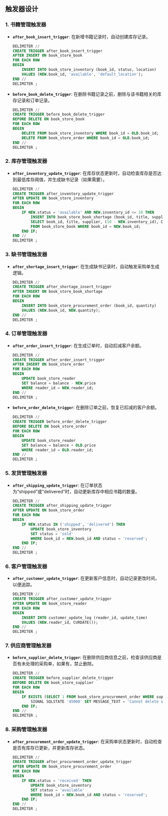 ## 触发器设计

### 1. 书籍管理触发器
- **`after_book_insert_trigger`**: 在新增书籍记录时，自动创建库存记录。
    ```sql
    DELIMITER //
    CREATE TRIGGER after_book_insert_trigger
    AFTER INSERT ON book_store_book
    FOR EACH ROW
    BEGIN
        INSERT INTO book_store_inventory (book_id, status, location)
        VALUES (NEW.book_id, 'available', 'default_location');
    END //
    DELIMITER ;
    ```

- **`before_book_delete_trigger`**: 在删除书籍记录之前，删除与该书籍相关的库存记录和订单记录。
    ```sql
    DELIMITER //
    CREATE TRIGGER before_book_delete_trigger
    BEFORE DELETE ON book_store_book
    FOR EACH ROW
    BEGIN
        DELETE FROM book_store_inventory WHERE book_id = OLD.book_id;
        DELETE FROM book_store_order WHERE book_id = OLD.book_id;
    END //
    DELIMITER ;
    ```

### 2. 库存管理触发器
- **`after_inventory_update_trigger`**: 在库存状态更新时，自动检查库存是否达到最低库存阈值，并生成缺书记录（如果需要）。
    ```sql
    DELIMITER //
    CREATE TRIGGER after_inventory_update_trigger
    AFTER UPDATE ON book_store_inventory
    FOR EACH ROW
    BEGIN
        IF NEW.status = 'available' AND NEW.inventory_id <= 10 THEN
            INSERT INTO book_store_book_shortage (book_id, title, supplier, quantity, record_date)
            SELECT book_id, title, supplier, (10 - NEW.inventory_id), CURDATE()
            FROM book_store_book WHERE book_id = NEW.book_id;
        END IF;
    END //
    DELIMITER ;
    ```

### 3. 缺书管理触发器
- **`after_shortage_insert_trigger`**: 在生成缺书记录时，自动触发采购单生成逻辑。
    ```sql
    DELIMITER //
    CREATE TRIGGER after_shortage_insert_trigger
    AFTER INSERT ON book_store_book_shortage
    FOR EACH ROW
    BEGIN
        INSERT INTO book_store_procurement_order (book_id, quantity)
        VALUES (NEW.book_id, NEW.quantity);
    END //
    DELIMITER ;
    ```

### 4. 订单管理触发器
- **`after_order_insert_trigger`**: 在生成订单时，自动扣减客户余额。
    ```sql
    DELIMITER //
    CREATE TRIGGER after_order_insert_trigger
    AFTER INSERT ON book_store_order
    FOR EACH ROW
    BEGIN
        UPDATE book_store_reader
        SET balance = balance - NEW.price
        WHERE reader_id = NEW.reader_id;
    END //
    DELIMITER ;
    ```

- **`before_order_delete_trigger`**: 在删除订单之前，恢复已扣减的客户余额。
    ```sql
    DELIMITER //
    CREATE TRIGGER before_order_delete_trigger
    BEFORE DELETE ON book_store_order
    FOR EACH ROW
    BEGIN
        UPDATE book_store_reader
        SET balance = balance + OLD.price
        WHERE reader_id = OLD.reader_id;
    END //
    DELIMITER ;
    ```

### 5. 发货管理触发器
- **`after_shipping_update_trigger`**: 在订单状态为“shipped”或“delivered”时，自动更新库存中相应书籍的数量。
    ```sql
    DELIMITER //
    CREATE TRIGGER after_shipping_update_trigger
    AFTER UPDATE ON book_store_order
    FOR EACH ROW
    BEGIN
        IF NEW.status IN ('shipped', 'delivered') THEN
            UPDATE book_store_inventory
            SET status = 'sold'
            WHERE book_id = NEW.book_id AND status = 'reserved';
        END IF;
    END //
    DELIMITER ;
    ```

### 6. 客户管理触发器
- **`after_customer_update_trigger`**: 在更新客户信息时，自动记录更改时间，以便追踪。
    ```sql
    DELIMITER //
    CREATE TRIGGER after_customer_update_trigger
    AFTER UPDATE ON book_store_reader
    FOR EACH ROW
    BEGIN
        INSERT INTO customer_update_log (reader_id, update_time)
        VALUES (NEW.reader_id, CURDATE());
    END //
    DELIMITER ;
    ```

### 7. 供应商管理触发器
- **`before_supplier_delete_trigger`**: 在删除供应商信息之前，检查该供应商是否有未处理的采购单，如果有，禁止删除。
    ```sql
    DELIMITER //
    CREATE TRIGGER before_supplier_delete_trigger
    BEFORE DELETE ON book_store_supplier
    FOR EACH ROW
    BEGIN
        IF EXISTS (SELECT 1 FROM book_store_procurement_order WHERE supplier = OLD.name AND status = 'pending') THEN
            SIGNAL SQLSTATE '45000' SET MESSAGE_TEXT = 'Cannot delete supplier with pending procurement orders.';
        END IF;
    END //
    DELIMITER ;
    ```

### 8. 采购管理触发器
- **`after_procurement_order_update_trigger`**: 在采购单状态更新时，自动检查是否有库存已更新，并更新库存状态。
    ```sql
    DELIMITER //
    CREATE TRIGGER after_procurement_order_update_trigger
    AFTER UPDATE ON book_store_procurement_order
    FOR EACH ROW
    BEGIN
        IF NEW.status = 'received' THEN
            UPDATE book_store_inventory
            SET status = 'available'
            WHERE book_id = NEW.book_id AND status = 'reserved';
        END IF;
    END //
    DELIMITER ;
    ```
